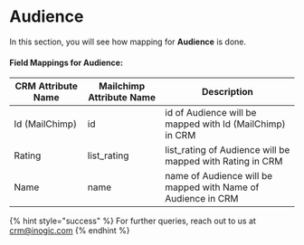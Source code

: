 # Audience

In this section, you will see how mapping for **Audience** is done.

#### Field Mappings for Audience:

| CRM Attribute Name | Mailchimp Attribute Name | Description                                                  |
| ------------------ | ------------------------ | ------------------------------------------------------------ |
| Id (MailChimp)     | id                       | id of Audience will be mapped with Id (MailChimp) in CRM     |
| Rating             | list\_rating             | list\_rating of Audience will be mapped with Rating in CRM   |
| Name               | name                     | name of Audience will be mapped with Name of Audience in CRM |

{% hint style="success" %}
For further queries, reach out to us at [crm@inogic.com](mailto:crm@inogic.com)
{% endhint %}

